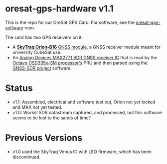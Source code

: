 # oresat-gps-hardware v1.1

This is the repo for our OreSat GPS Card. For software, see the [oresat-gps-software](https://github.com/oresat/oresat-gps-software) repo.

The card has two GPS receivers on it:

* A [**SkyTraq Orion-B16** GNSS module](https://navspark.mybigcommerce.com/12mm-x-16mm-gnss-receiver-module-for-leo-applications/), a GNSS receiver module meant for university CubeSat use.
* An [Analog Devices MAX2771 SDR GNSS receiver IC](https://www.analog.com/en/products/max2771.html) that is read by the [Octavo OSD335x-SM processor's](https://octavosystems.com/octavo_products/osd335x-sm/) PRU and then parsed using the [GNSS-SDR project](https://gnss-sdr.org/) software.

# Status

* v1.1: Assembled, electrical and software test out, Orion not yet locked and MAX not yet tested.
* v1.0: Works! SDR datastream captured, and processed, but this software seems to be lost to the sands of time?
  
# Previous Versions

* v1.0 used the SkyTraq Venus IC with LEO firmware, which has been discontinued.
